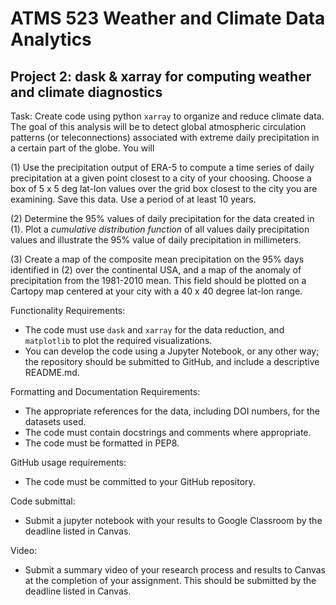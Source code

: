 # ATMS 523 Weather and Climate Data Analytics
## Project 2: dask & xarray for computing weather and climate diagnostics


Task:
Create code using python `xarray` to organize and reduce climate data.  The goal of this analysis will be to detect global atmospheric circulation patterns (or teleconnections) associated with extreme daily precipitation in a certain part of the globe. You will 

(1) Use the precipitation output of ERA-5 to compute a time series of daily precipitation at a given point closest to a city of your choosing. Choose a box of 5 x 5 deg lat-lon values over the grid box closest to the city you are examining.  Save this data.  Use a period of at least 10 years.

(2) Determine the 95% values of daily precipitation for the data created in (1).  Plot a *cumulative distribution function* of all values daily precipitation values and illustrate the 95% value of daily precipitation in millimeters.

(3) Create a map of the composite mean precipitation on the 95% days identified in (2) over the continental USA, and a map of the anomaly of precipitation from the 1981-2010 mean. This field should be plotted on a Cartopy map centered at your city with a 40 x 40 degree lat-lon range.

Functionality Requirements:
* The code must use `dask` and `xarray` for the data reduction, and `matplotlib` to plot the required visualizations.
* You can develop the code using a Jupyter Notebook, or any other way; the repository should be submitted to GitHub, and include a descriptive README.md.

Formatting and Documentation Requirements:
* The appropriate references for the data, including DOI numbers, for the datasets used.  
* The code must contain docstrings and comments where appropriate.
* The code must be formatted in PEP8.

GitHub usage requirements:
* The code must be committed to your GitHub repository. 

Code submittal:
* Submit a jupyter notebook with your results to Google Classroom by the deadline listed in Canvas.

Video:
* Submit a summary video of your research process and results to Canvas at the completion of your assignment.  This should be submitted by the deadline listed in Canvas.
